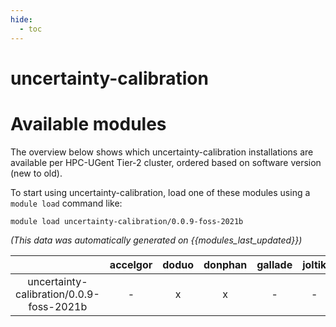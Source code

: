 ```yaml
---
hide:
  - toc
---
```


uncertainty-calibration
=======================

# Available modules


The overview below shows which uncertainty-calibration installations are available per HPC-UGent Tier-2 cluster, ordered based on software version (new to old).

To start using uncertainty-calibration, load one of these modules using a `module load` command like:

```shell
module load uncertainty-calibration/0.0.9-foss-2021b
```

*(This data was automatically generated on {{modules_last_updated}})*  

| |accelgor|doduo|donphan|gallade|joltik|shinx|
| :---: | :---: | :---: | :---: | :---: | :---: | :---: |
|uncertainty-calibration/0.0.9-foss-2021b|-|x|x|-|-|-|
